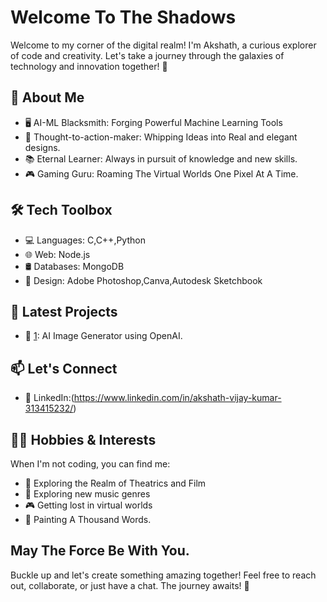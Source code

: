 # Welcome To The Shadows 

Welcome to my corner of the digital realm! I'm Akshath, a curious explorer of code and creativity. Let's take a journey through the galaxies of technology and innovation together! 🚀

## 🌟 About Me

- 🖥️ AI-ML Blacksmith: Forging Powerful Machine Learning Tools
- 🎨 Thought-to-action-maker: Whipping Ideas into Real and elegant designs.
- 📚 Eternal Learner: Always in pursuit of knowledge and new skills.
- 🎮 Gaming Guru: Roaming The Virtual Worlds One Pixel At A Time.

## 🛠️ Tech Toolbox

- 💻 Languages: C,C++,Python
- 🌐 Web: Node.js
- 🛢️ Databases: MongoDB
- 🎨 Design: Adobe Photoshop,Canva,Autodesk Sketchbook

## 🌌 Latest Projects

- 🚀 [1](https://github.com/akvk1712/Image-Generator.git): AI Image Generator using OpenAI.

## 📫 Let's Connect
- 💼 LinkedIn:(https://www.linkedin.com/in/akshath-vijay-kumar-313415232/)

## 🚴‍♀️ Hobbies & Interests

When I'm not coding, you can find me:

- 🎥 Exploring the Realm of Theatrics and Film
- 🎵 Exploring new music genres
- 🎮 Getting lost in virtual worlds
- 🎨 Painting A Thousand Words.

##  May The Force Be With You.

Buckle up and let's create something amazing together! Feel free to reach out, collaborate, or just have a chat. The journey awaits! 🌟

